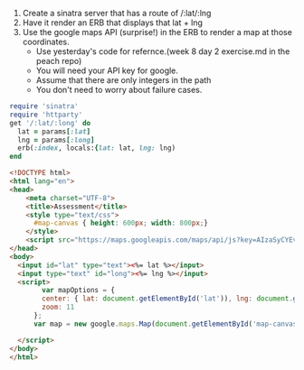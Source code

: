 1. Create a sinatra server that has a route of /:lat/:lng
2. Have it render an ERB that displays that lat + lng
3. Use the google maps API (surprise!) in the ERB to render a map at those coordinates.
    - Use yesterday's code for refernce.(week 8 day 2 exercise.md in the peach repo)
    - You will need your API key for google.
    - Assume that there are only integers in the path
    - You don't need to worry about failure cases.
```rb
require 'sinatra'
require 'httparty'
get '/:lat/:long' do
  lat = params[:lat]
  lng = params[:long]
  erb(:index, locals:{lat: lat, lng: lng)
end
```
```html
<!DOCTYPE html>
<html lang="en">
<head>
    <meta charset="UTF-8">
    <title>Assessment</title>
    <style type="text/css">
      #map-canvas { height: 600px; width: 800px;}
    </style>
    <script src="https://maps.googleapis.com/maps/api/js?key=AIzaSyCYEvZl6I5vJ6tSVutlF2EF9qsPcOexswA"></script>
</head>
<body>
  <input id="lat" type="text"><%= lat %></input>
  <input type="text" id="long"><%= lng %></input>
  <script>
        var mapOptions = {
        center: { lat: document.getElementById('lat')), lng: document.getElementById('long'))},
        zoom: 11
      };
      var map = new google.maps.Map(document.getElementById('map-canvas'), mapOptions);

  </script>
</body>
</html>
```
